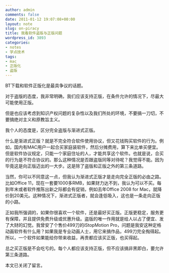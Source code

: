 ```yaml
---
author: admin
comments: false
date: 2011-01-12 19:07:08+00:00
layout: note
slug: on-piracy
title: 我看软件盗版与正版问题
wordpress_id: 3893
categories:
- notes
- 学点技术
tags:
- mac
- 正版化
- 盗版
---
```


BT下载和软件正版化是最具争议的话题。

对于盗版的态度，我非常明确，我们应该支持正版，在条件允许的情况下，尽最大可能使用正版。

但是也应该考虑到知识产权问题的复杂性以及我们所处的环境，不要搞一刀切，不要搞绝对主义和原教旨主义。

我个人的态度是，区分完全盗版与渐进式正版。

什么是渐进式正版？就是不完全符合软件使用协议，但又花钱购买软件的行为。例如，国内有MAC用户一起合买家庭装软件，然后分摊费用，算下来比单买便宜。但是软件协议规定，只能一个家庭住址的人，才能共享这个软件。也就是说，合买的行为是不符合协议的。那么这种情况是否跟盗版同等对待呢？我觉得不能。因为毕竟这是向正版迈出的一大步。这是除了盗版和正版之外的第三条道路。

当然，你可以不同意这一点，但我认为渐进式正版才是走向完全正版的必由之路。比如Office 11，现在一套要1000多RMB，如果财力达不到，我认为可以不买。每到年末或者软件推陈出新之际都会有促销，例如去年Office 2008 for Mac，就降价到20美元。这种情况下，渐进式正版者，就会逢低吸入，这也是一条走向正版的小路。

正如我所强调的，如果你很喜欢一个软件，还是最好买正版。正版更稳定，服务更有保障，并且提供免费升级或优惠升级。盗版的唯一作用就是给人以占了便宜、发了大财的幻觉。我曾安了个售价499刀的iStopMotion Pro，问题是我安这种定格动画软件有什么用？如果我是专业动画人士，用它来搞作品，499刀完全掏得起。所以，一个软件如果能给你带来收益，再贵都应该买正版，也买得起。

总之买正版是不会吃亏的。每个人都应该支持正版，但不应该搞非黑即白，要允许第三条道路。

本文已关闭了留言。
